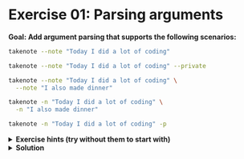 # Exercise 01: Parsing arguments

**Goal: Add argument parsing that supports the following scenarios:**

```bash
takenote --note "Today I did a lot of coding"
```

```bash
takenote --note "Today I did a lot of coding" --private
```

```bash
takenote --note "Today I did a lot of coding" \
  --note "I also made dinner"
```

```bash
takenote -n "Today I did a lot of coding" \
  -n "I also made dinner"
```

```bash
takenote -n "Today I did a lot of coding" -p
```

<!-- TODO: Explain where to implement the code a takenote/lib/01-parsing-arguments.js -->

<details>
  <summary><strong>Exercise hints (try without them to start with)</strong></summary>

  - Every argument provided in the options to `parseArgs()` must have a type.
  - The `multiple` property allows us to control whether an option can be provided
  multiple times.
  - We can specify a single character alias for an option by setting a `short` property.
</details>

<details>
  <summary><strong>Solution</strong></summary>

  You can view a potential solution in
  [01-parsing-arguments.solution.js](./01-parsing-arguments.solution.js).
</details>
